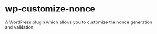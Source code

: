 # wp-customize-nonce
A WordPress plugin which allows you to customize the nonce generation and validation.

